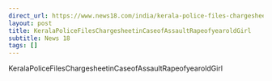 ```yaml
---
direct_url: https://www.news18.com/india/kerala-police-files-chargesheet-in-case-of-assault-rape-of-8-year-old-girl-8669782.html
layout: post
title: KeralaPoliceFilesChargesheetinCaseofAssaultRapeofyearoldGirl
subtitle: News 18
tags: []
---
```


KeralaPoliceFilesChargesheetinCaseofAssaultRapeofyearoldGirl
